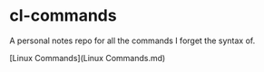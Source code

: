 # cl-commands
A personal notes repo for all the commands I forget the syntax of.

[Linux Commands](Linux Commands.md)